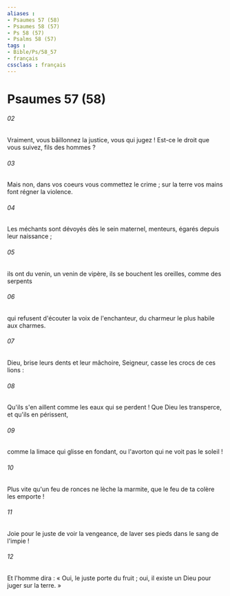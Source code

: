 ```yaml
---
aliases : 
- Psaumes 57 (58)
- Psaumes 58 (57)
- Ps 58 (57)
- Psalms 58 (57)
tags : 
- Bible/Ps/58_57
- français
cssclass : français
---
```


# Psaumes 57 (58)

###### 02
Vraiment, vous bâillonnez la justice, vous qui jugez ! Est-ce le droit que vous suivez, fils des hommes ?
###### 03
Mais non, dans vos coeurs vous commettez le crime ; sur la terre vos mains font régner la violence.
###### 04
Les méchants sont dévoyés dès le sein maternel, menteurs, égarés depuis leur naissance ;
###### 05
ils ont du venin, un venin de vipère, ils se bouchent les oreilles, comme des serpents
###### 06
qui refusent d'écouter la voix de l'enchanteur, du charmeur le plus habile aux charmes.
###### 07
Dieu, brise leurs dents et leur mâchoire, Seigneur, casse les crocs de ces lions :
###### 08
Qu'ils s'en aillent comme les eaux qui se perdent ! Que Dieu les transperce, et qu'ils en périssent,
###### 09
comme la limace qui glisse en fondant, ou l'avorton qui ne voit pas le soleil !
###### 10
Plus vite qu'un feu de ronces ne lèche la marmite, que le feu de ta colère les emporte !
###### 11
Joie pour le juste de voir la vengeance, de laver ses pieds dans le sang de l'impie !
###### 12
Et l'homme dira : « Oui, le juste porte du fruit ; oui, il existe un Dieu pour juger sur la terre. »
